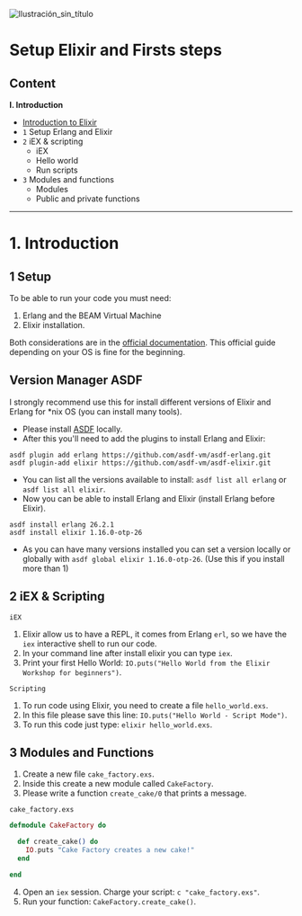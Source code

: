 ![Ilustración_sin_título](https://github.com/user-attachments/assets/bf5d09b5-d56c-44ba-8706-28618c2d6a1f)

# Setup Elixir and Firsts steps
## Content 

**I. Introduction**
- [Introduction to Elixir](https://github.com/the-elixir-developer/welcome-elixir)
- `1` Setup Erlang and Elixir
- `2` iEX & scripting
  - iEX
  - Hello world
  - Run scripts
- `3` Modules and functions
  - Modules
  - Public and private functions
  
--- 

# 1. Introduction

## 1 Setup

To be able to run your code you must need:
1. Erlang and the BEAM Virtual Machine
2. Elixir installation.

Both considerations are in the [official documentation](https://elixir-lang.org/install.html). This official guide depending on your OS is fine for the beginning. 

## Version Manager ASDF

I strongly recommend use this for install different versions of Elixir and Erlang for *nix OS (you can install many tools).

- Please install [ASDF]([https://github.com/asdf-vm/asdf](https://asdf-vm.com/guide/getting-started.html)) locally.
- After this you'll need to add the plugins to install Erlang and Elixir:
```
asdf plugin add erlang https://github.com/asdf-vm/asdf-erlang.git
asdf plugin-add elixir https://github.com/asdf-vm/asdf-elixir.git
```
- You can list all the versions available to install: `asdf list all erlang` or ` asdf list all elixir`.
- Now you can be able to install Erlang and Elixir (install Erlang before Elixir).
```
asdf install erlang 26.2.1
asdf install elixir 1.16.0-otp-26
```
- As you can have many versions installed you can set a version locally or globally with `asdf global elixir 1.16.0-otp-26`. (Use this if you install more than 1)

## 2 iEX & Scripting

`iEX`
1. Elixir allow us to have a REPL, it comes from Erlang `erl`, so we have the `iex` interactive shell to run our code.
2. In your command line after install elixir you can type `iex`.
3. Print your first Hello World: `IO.puts("Hello World from the Elixir Workshop for beginners")`.

`Scripting`
1. To run code using Elixir, you need to create a file `hello_world.exs`.
2. In this file please save this line: `IO.puts("Hello World - Script Mode")`.
3. To run this code just type: `elixir hello_world.exs`.

## 3 Modules and Functions

1. Create a new file `cake_factory.exs`.
2. Inside this create a new module called `CakeFactory`.
3. Please write a function `create_cake/0` that prints a message.

`cake_factory.exs`
```elixir
defmodule CakeFactory do

  def create_cake() do
    IO.puts "Cake Factory creates a new cake!"
  end

end
```

4. Open an `iex` session. Charge your script: `c "cake_factory.exs"`.
5. Run your function: `CakeFactory.create_cake()`.

